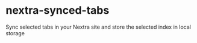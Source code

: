 # nextra-synced-tabs
Sync selected tabs in your Nextra site and store the selected index in local storage
